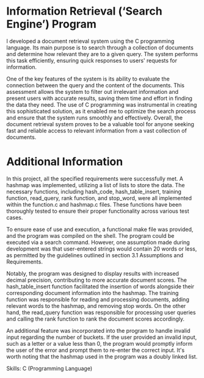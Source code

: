 # Information Retrieval (‘Search Engine’) Program
I developed a document retrieval system using the C programming language. Its main purpose is to search through a collection of documents and determine how relevant they are to a given query. The system performs this task efficiently, ensuring quick responses to users' requests for information.

One of the key features of the system is its ability to evaluate the connection between the query and the content of the documents. This assessment allows the system to filter out irrelevant information and present users with accurate results, saving them time and effort in finding the data they need. The use of C programming was instrumental in creating this sophisticated solution, as it enabled me to optimize the search process and ensure that the system runs smoothly and effectively. Overall, the document retrieval system proves to be a valuable tool for anyone seeking fast and reliable access to relevant information from a vast collection of documents.

# Additional Information
In this project, all the specified requirements were successfully met. A hashmap was implemented, utilizing a list of lists to store the data. The necessary functions, including hash_code, hash_table_insert, training function, read_query, rank function, and stop_word, were all implemented within the function.c and hashmap.c files. These functions have been thoroughly tested to ensure their proper functionality across various test cases.

To ensure ease of use and execution, a functional make file was provided, and the program was compiled on the shell. The program could be executed via a search command. However, one assumption made during development was that user-entered strings would contain 20 words or less, as permitted by the guidelines outlined in section 3.1 Assumptions and Requirements.

Notably, the program was designed to display results with increased decimal precision, contributing to more accurate document scores. The hash_table_insert function facilitated the insertion of words alongside their corresponding document information into the hashmap. The training function was responsible for reading and processing documents, adding relevant words to the hashmap, and removing stop words. On the other hand, the read_query function was responsible for processing user queries and calling the rank function to rank the document scores accordingly.

An additional feature was incorporated into the program to handle invalid input regarding the number of buckets. If the user provided an invalid input, such as a letter or a value less than 0, the program would promptly inform the user of the error and prompt them to re-enter the correct input. It's worth noting that the hashmap used in the program was a doubly linked list.

Skills: C (Programming Language)
